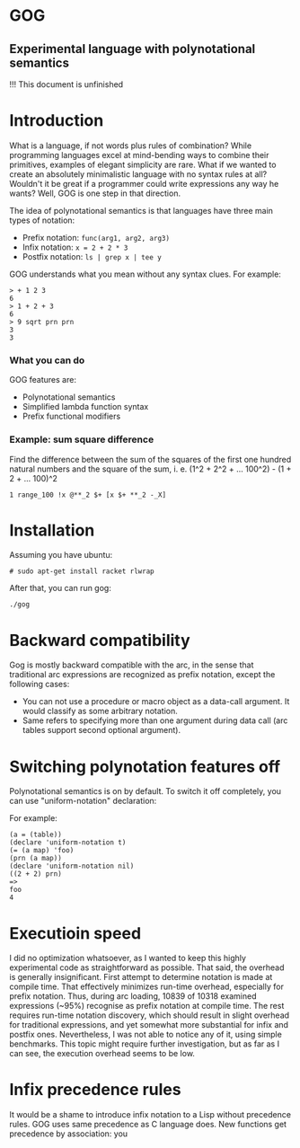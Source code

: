 GOG
===
Experimental language with polynotational semantics
-----
!!! This document is unfinished
# Introduction

What is a language, if not words plus rules of combination?
While programming languages excel at mind-bending ways to combine their primitives,
examples of elegant simplicity are rare. What if we wanted to create an absolutely minimalistic
language with no syntax rules at all? Wouldn't it be great if a programmer could write
expressions any way he wants? Well, GOG is one step in that direction.

The idea of polynotational semantics is that languages have three main types of notation:

* Prefix notation: `func(arg1, arg2, arg3)`
* Infix notation: `x = 2 + 2 * 3`
* Postfix notation: `ls | grep x | tee y`

GOG understands what you mean without any syntax clues. For example:

    > + 1 2 3
    6
    > 1 + 2 + 3
    6
    > 9 sqrt prn prn
    3
    3

### What you can do

GOG features are:
* Polynotational semantics
* Simplified lambda function syntax
* Prefix functional modifiers

### Example: sum square difference

Find the difference between the sum of the squares of the first one hundred natural numbers and the square of the sum, i. e. (1^2 + 2^2 + ... 100^2) - (1 + 2 + ... 100)^2

    1 range_100 !x @**_2 $+ [x $+ **_2 -_X]

# Installation

Assuming you have ubuntu:

    # sudo apt-get install racket rlwrap

After that, you can run gog:

    ./gog

# Backward compatibility

Gog is mostly backward compatible with the arc, in the sense that traditional arc expressions are recognized as prefix notation, except the following cases:

* You can not use a procedure or macro object as a data-call argument. It would classify as some arbitrary notation.
* Same refers to specifying more than one argument during data call (arc tables support second optional argument).

# Switching polynotation features off

Polynotational semantics is on by default. To switch it off completely, you can use "uniform-notation" declaration:

For example:

    (a = (table))
    (declare 'uniform-notation t)
    (= (a map) 'foo)
    (prn (a map))
    (declare 'uniform-notation nil)
    ((2 + 2) prn)
    =>
    foo
    4

# Executioin speed

I did no optimization whatsoever, as I wanted to keep this highly experimental code as straightforward as possible. That said, the overhead is generally insignificant. First attempt to determine notation is made at compile time. That effectively minimizes run-time overhead, especially for prefix notation. Thus, during arc loading, 10839 of 10318 examined expressions (~95%) recognise as prefix notation at compile time. The rest requires run-time notation discovery, which should result in slight overhead for traditional expressions, and yet somewhat more substantial for infix and postfix ones. Nevertheless, I was not able to notice any of it, using simple benchmarks. This topic might require further investigation, but as far as I can see, the execution overhead seems to be low.

# Infix precedence rules

It would be a shame to introduce infix notation to a Lisp without precedence rules. GOG uses same precedence as C language does. New functions get precedence by association: you
